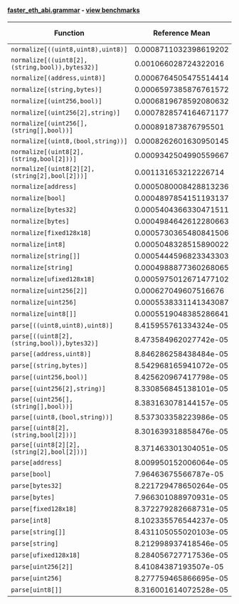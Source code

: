 #### [faster_eth_abi.grammar](https://github.com/BobTheBuidler/faster-eth-abi/blob/master/faster_eth_abi/grammar.py) - [view benchmarks](https://github.com/BobTheBuidler/faster-eth-abi/blob/master/benchmarks/test_grammar_benchmarks.py)

| Function | Reference Mean | Faster Mean | % Change | Speedup (%) | x Faster | Faster |
|----------|---------------|-------------|----------|-------------|----------|--------|
| `normalize[((uint8,uint8),uint8)]` | 0.0008711032398619202 | 0.0007392067167196279 | 15.14% | 17.84% | 1.18x | ✅ |
| `normalize[((uint8[2],(string,bool)),bytes32)]` | 0.001066028724322016 | 0.0009214650083122889 | 13.56% | 15.69% | 1.16x | ✅ |
| `normalize[(address,uint8)]` | 0.0006764505475514414 | 0.0005374921863307676 | 20.54% | 25.85% | 1.26x | ✅ |
| `normalize[(string,bytes)]` | 0.0006597385876761572 | 0.000525658871488726 | 20.32% | 25.51% | 1.26x | ✅ |
| `normalize[(uint256,bool)]` | 0.0006819678592080632 | 0.0005445337098727055 | 20.15% | 25.24% | 1.25x | ✅ |
| `normalize[(uint256[2],string)]` | 0.0007828574164671177 | 0.0006370273424185044 | 18.63% | 22.89% | 1.23x | ✅ |
| `normalize[(uint256[],(string[],bool))]` | 0.000891873876795501 | 0.0007812479113908921 | 12.40% | 14.16% | 1.14x | ✅ |
| `normalize[(uint8,(bool,string))]` | 0.0008262601630950145 | 0.0006631416514131639 | 19.74% | 24.60% | 1.25x | ✅ |
| `normalize[(uint8[2],(string,bool[2]))]` | 0.0009342504990559667 | 0.000837775826765162 | 10.33% | 11.52% | 1.12x | ✅ |
| `normalize[(uint8[2][2],(string[2],bool[2]))]` | 0.001131653212226714 | 0.0009845172182679108 | 13.00% | 14.94% | 1.15x | ✅ |
| `normalize[address]` | 0.0005080008428813236 | 0.00037311119684961064 | 26.55% | 36.15% | 1.36x | ✅ |
| `normalize[bool]` | 0.0004897854151193137 | 0.0003507448879483223 | 28.39% | 39.64% | 1.40x | ✅ |
| `normalize[bytes32]` | 0.0005404366330471511 | 0.0004059657676814751 | 24.88% | 33.12% | 1.33x | ✅ |
| `normalize[bytes]` | 0.0004984642612280663 | 0.00037810355216646177 | 24.15% | 31.83% | 1.32x | ✅ |
| `normalize[fixed128x18]` | 0.0005730365480841506 | 0.00045516002786768177 | 20.57% | 25.90% | 1.26x | ✅ |
| `normalize[int8]` | 0.0005048328515890022 | 0.00036995233840553216 | 26.72% | 36.46% | 1.36x | ✅ |
| `normalize[string[]]` | 0.0005444596823343303 | 0.0004058414390241825 | 25.46% | 34.16% | 1.34x | ✅ |
| `normalize[string]` | 0.0004988877360268065 | 0.000360759573868425 | 27.69% | 38.29% | 1.38x | ✅ |
| `normalize[ufixed128x18]` | 0.0005975012671477102 | 0.0004672283232659509 | 21.80% | 27.88% | 1.28x | ✅ |
| `normalize[uint256[2]]` | 0.000627049607516676 | 0.00048192910962076567 | 23.14% | 30.11% | 1.30x | ✅ |
| `normalize[uint256]` | 0.0005538331141343087 | 0.00040529330949539143 | 26.82% | 36.65% | 1.37x | ✅ |
| `normalize[uint8[]]` | 0.0005519048385286641 | 0.0004295604690247853 | 22.17% | 28.48% | 1.28x | ✅ |
| `parse[((uint8,uint8),uint8)]` | 8.415955761334324e-05 | 8.420796080655231e-05 | -0.06% | -0.06% | 1.00x | ❌ |
| `parse[((uint8[2],(string,bool)),bytes32)]` | 8.473584962027742e-05 | 8.782149192634123e-05 | -3.64% | -3.51% | 0.96x | ❌ |
| `parse[(address,uint8)]` | 8.846286258438484e-05 | 8.866311752745907e-05 | -0.23% | -0.23% | 1.00x | ❌ |
| `parse[(string,bytes)]` | 8.542968165941072e-05 | 8.468468966428882e-05 | 0.87% | 0.88% | 1.01x | ✅ |
| `parse[(uint256,bool)]` | 8.425620967417798e-05 | 8.126750778711262e-05 | 3.55% | 3.68% | 1.04x | ✅ |
| `parse[(uint256[2],string)]` | 8.330856845138101e-05 | 8.508618664548664e-05 | -2.13% | -2.09% | 0.98x | ❌ |
| `parse[(uint256[],(string[],bool))]` | 8.383163078144157e-05 | 8.684728532195404e-05 | -3.60% | -3.47% | 0.97x | ❌ |
| `parse[(uint8,(bool,string))]` | 8.537303358223986e-05 | 8.50691170258271e-05 | 0.36% | 0.36% | 1.00x | ✅ |
| `parse[(uint8[2],(string,bool[2]))]` | 8.301639318858476e-05 | 8.355834567868175e-05 | -0.65% | -0.65% | 0.99x | ❌ |
| `parse[(uint8[2][2],(string[2],bool[2]))]` | 8.371463301304051e-05 | 8.553608257682033e-05 | -2.18% | -2.13% | 0.98x | ❌ |
| `parse[address]` | 8.009950152006064e-05 | 8.186742492793201e-05 | -2.21% | -2.16% | 0.98x | ❌ |
| `parse[bool]` | 7.96463675566787e-05 | 8.217947795043581e-05 | -3.18% | -3.08% | 0.97x | ❌ |
| `parse[bytes32]` | 8.221729478650264e-05 | 8.369138070917967e-05 | -1.79% | -1.76% | 0.98x | ❌ |
| `parse[bytes]` | 7.966301088970931e-05 | 8.127450430521354e-05 | -2.02% | -1.98% | 0.98x | ❌ |
| `parse[fixed128x18]` | 8.372279282668731e-05 | 8.241947714513072e-05 | 1.56% | 1.58% | 1.02x | ✅ |
| `parse[int8]` | 8.102335576544237e-05 | 8.144469077029184e-05 | -0.52% | -0.52% | 0.99x | ❌ |
| `parse[string[]]` | 8.431105055020103e-05 | 8.618644331873372e-05 | -2.22% | -2.18% | 0.98x | ❌ |
| `parse[string]` | 8.212998937418546e-05 | 8.162120908408846e-05 | 0.62% | 0.62% | 1.01x | ✅ |
| `parse[ufixed128x18]` | 8.284056727717536e-05 | 8.431183323459508e-05 | -1.78% | -1.75% | 0.98x | ❌ |
| `parse[uint256[2]]` | 8.41084387193507e-05 | 8.463896686635672e-05 | -0.63% | -0.63% | 0.99x | ❌ |
| `parse[uint256]` | 8.277759465866695e-05 | 7.988745305621845e-05 | 3.49% | 3.62% | 1.04x | ✅ |
| `parse[uint8[]]` | 8.316001614072528e-05 | 8.359123584182713e-05 | -0.52% | -0.52% | 0.99x | ❌ |

